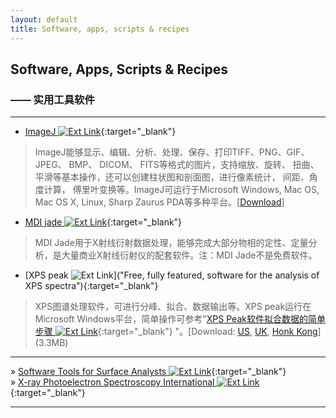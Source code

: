 ```yaml
---
layout: default
title: Software, apps, scripts & recipes
---
```

## Software, Apps, Scripts & Recipes

### —— 实用工具软件

***

- [ImageJ  ![Ext Link][i1]](http://rsb.info.nih.gov/ij/index.html "Image processing and analysis"){:target="_blank"}

> ImageJ能够显示、编辑、分析、处理、保存、打印TIFF、PNG、GIF、 JPEG、 BMP、 DICOM、 FITS等格式的图片，支持缩放、旋转、 扭曲、平滑等基本操作，还可以创建柱状图和剖面图，进行像素统计， 间距、角度计算， 傅里叶变换等。ImageJ可运行于Microsoft Windows, Mac OS, Mac OS X, Linux, Sharp Zaurus PDA等多种平台。[[Download](http://rsb.info.nih.gov/ij/download.html "Download right now")]

- [MDI jade  ![Ext Link][i1]](http://www.materialsdata.com/ "Industry standard for XRD processing"){:target="_blank"}

> MDI Jade用于X射线衍射数据处理，能够完成大部分物相的定性、定量分析，是大量商业X射线衍射仪的配套软件。注：MDI Jade不是免费软件。

- [XPS peak ![Ext Link][i1]]("Free, fully featured, software for the analysis of XPS spectra"){:target="_blank"}

> XPS图谱处理软件，可进行分峰、拟合、数据输出等。XPS peak运行在Microsoft Windows平台，简单操作可参考"[XPS Peak软件拟合数据的简单步骤   ![Ext Link][i1]](http://www.xieshil.com/post/49683.htm "XPS Peak软件拟合数据的简单步骤"){:target="_blank"} "。[Download:  [US][xpspeak1], [UK][xpspeak2], [Honk Kong][xpspeak3]] (3.3MB)

[xpspeak1]:http://www.uksaf.org/xpspeak41.zip "Download right now"
[xpspeak2]:http://www.dionea.demon.co.uk/xpspeak41.zip "Download from UK mirror"
[xpspeak3]:http://sun1.phy.cuhk.edu.hk/~surface/XPSPEAK/Xpspeak41.zip "Download from HK mirror"

***
 
&raquo; [Software Tools for Surface Analysts  ![Ext Link][i1]](http://www.uksaf.org/software.html "Software Tools for the Modelling, Analysis and Vsualisation of Surface Science Data"){:target="_blank"}  
&raquo; [X-ray Photoelectron Spectroscopy International  ![Ext Link][i1]](http://www.xpsdata.com/ "Digital XPS Databases with 70,000+ Monochromatic XPS Spectra, XPS Books, XPS Software"){:target="_blank"}

***

[i1]:{{site.baseurl}}images/ext.png